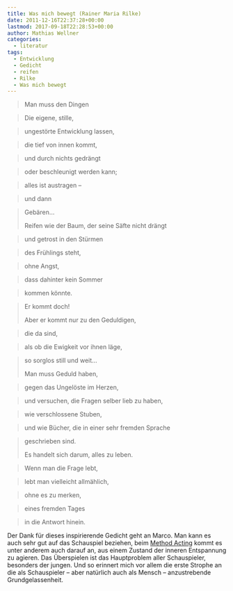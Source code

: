 ```yaml
---
title: Was mich bewegt (Rainer Maria Rilke)
date: 2011-12-16T22:37:28+00:00
lastmod: 2017-09-18T22:28:53+00:00
author: Mathias Wellner
categories:
  - literatur
tags:
  - Entwicklung
  - Gedicht
  - reifen
  - Rilke
  - Was mich bewegt
---
```

> Man muss den Dingen
  
> Die eigene, stille,
  
> ungestörte Entwicklung lassen,
  
> die tief von innen kommt,
  
> und durch nichts gedrängt
  
> oder beschleunigt werden kann;
  
> alles ist austragen &ndash;
  
> und dann
  
> Gebären&#8230;
> 
> Reifen wie der Baum, der seine Säfte nicht drängt
  
> und getrost in den Stürmen
  
> des Frühlings steht,
  
> ohne Angst,
  
> dass dahinter kein Sommer
  
> kommen könnte.
  
> Er kommt doch!
> 
> Aber er kommt nur zu den Geduldigen,
  
> die da sind,
  
> als ob die Ewigkeit vor ihnen läge,
  
> so sorglos still und weit&#8230;
> 
> Man muss Geduld haben,
  
> gegen das Ungelöste im Herzen,
  
> und versuchen, die Fragen selber lieb zu haben,
  
> wie verschlossene Stuben,
  
> und wie Bücher, die in einer sehr fremden Sprache
  
> geschrieben sind.
> 
> Es handelt sich darum, alles zu leben.
  
> Wenn man die Frage lebt,
  
> lebt man vielleicht allmählich,
  
> ohne es zu merken,
  
> eines fremden Tages
  
> in die Antwort hinein. 

Der Dank für dieses inspirierende Gedicht geht an Marco. Man kann es auch sehr gut auf das Schauspiel beziehen, beim [Method Acting](http://de.wikipedia.org/wiki/Method_Acting) kommt es unter anderem auch darauf an, aus einem Zustand der inneren Entspannung zu agieren. Das Überspielen ist das Hauptproblem aller Schauspieler, besonders der jungen. Und so erinnert mich vor allem die erste Strophe an die als Schauspieler &ndash; aber natürlich auch als Mensch &ndash; anzustrebende Grundgelassenheit.